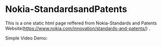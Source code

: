 # Nokia-StandardsandPatents
This is a one static html page reffered from Nokia-Standards and Patents Website(https://www.nokia.com/innovation/standards-and-patents/) .

Simple Video Demo:

